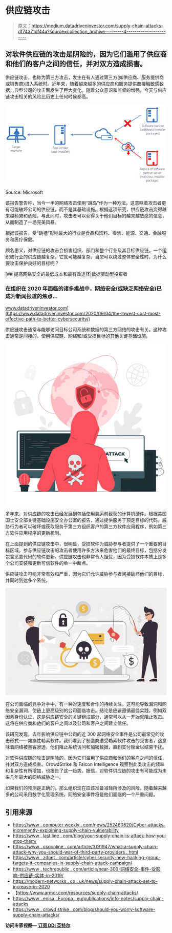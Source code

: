 # 供应链攻击

> 原文：<https://medium.datadriveninvestor.com/supply-chain-attacks-df74371df44a?source=collection_archive---------4----------------------->

## 对软件供应链的攻击是阴险的，因为它们滥用了供应商和他们的客户之间的信任，并对双方造成损害。

供应链攻击，也称为第三方攻击，发生在有人通过第三方(如供应商、服务提供商或销售商)进入系统时。近年来，随着越来越多的供应商和服务提供商接触敏感数据，典型公司的攻击面发生了巨大变化。随着公众意识和监督的增强，今天与供应链攻击相关的风险比历史上任何时候都高。

![](img/0903fe29edb48f285cf1daaae0b980b6.png)

Source: Microsoft

该报告警告称，当今一半的网络攻击使用“跳岛”作为一种方法，这意味着攻击者更有可能破坏公司的供应链，而不是其基础设施。根据这项研究，供应链攻击变得越来越频繁和危险，与此同时，攻击者可以获得关于他们目标的越来越敏感的信息，从而制造了一场完美风暴。

根据该报告，受“跳槽”影响最大的行业是食品和饮料、零售、能源、交通、金融服务和医疗保健。

顾名思义，对供应链的攻击会损害组织、部门和整个行业及其目标供应链。一个组织或行业的供应链越复杂，它就可能越复杂。当您可以绕过整体安全性时，为什么要攻击保护良好的目标呢？

[](https://www.datadriveninvestor.com/2020/09/04/the-lowest-cost-most-effective-path-to-better-cybersecurity/) [## 提高网络安全的最低成本和最有效途径|数据驱动型投资者

### 在组织在 2020 年面临的诸多挑战中，网络安全(或缺乏网络安全)已成为新闻报道的焦点…

www.datadriveninvestor.com](https://www.datadriveninvestor.com/2020/09/04/the-lowest-cost-most-effective-path-to-better-cybersecurity/) 

供应链攻击通常与能够访问目标公司系统和数据的第三方网络的攻击有关。这种攻击通常是间接的，使用供应链、网络和/或受损目标的其他关键基础设施。

![](img/e46cb657aa038ded95bfcb0e9d38879a.png)

多年来，对供应链的攻击已经发展到包括使用装运前截获的计算机硬件。根据美国国土安全部关键基础设施安全办公室的报告，通过提供服务于预定目标的代码，威胁行为者可以破坏或获取服务于第三方组织客户的第三方软件应用程序，例如第三方软件应用程序的更新机制。

在上面提到的供应链攻击中，很明显，受损软件为威胁参与者提供了一个重要的目标区域。参与供应链攻击的攻击者使用许多方法来危害他们的最终目标，包括分发包含恶意代码的软件更新。供应链攻击也非常令人担忧，因为受损软件本质上是多个公司安装和更新可信软件的单一中断点。

供应链攻击可能非常有效和严重，因为它们允许威胁参与者间接破坏他们的目标，并同时到达多个系统。

![](img/b0fac945d6806a16bd638c7ffb9623cf.png)

在公司面临的竞争对手中，有一种对速度和合作的持续关注，这可能导致漏洞和网络安全漏洞，使链上更高级别的公司面临攻击。结论是应该遵循最佳实践，例如双因素身份认证，这是供应链安全的关键组成部分，通常可以从一开始就阻止攻击。这将在供应商和他们的客户之间以及公司和客户之间建立信任。

该研究发现，去年影响供应链中公司的近 300 起网络安全事件是公司最常见的攻击形式——瘫痪性勒索软件。我们看到了制造商遭受勒索软件攻击的受害者，这意味着网络被黑客渗透，他们阻止系统访问和加密数据，直到支付赎金以结束干扰。

对软件供应链的攻击是阴险的，因为它们滥用了供应商和他们的客户之间的信任，并对双方造成损害。CrowdStrike 和 Falcon Intelligence 观察到此类攻击的频率和复杂性有所增加，也报告了这一趋势。据信，对软件供应链的攻击有可能成为未来几年最大的网络威胁之一。

如果我们的预测是正确的，那么组织现在应该准备减轻所涉及的风险。随着越来越多的公司采用数字化管理系统，网络安全事件将是他们面临的一个严重问题。

## **引用来源**

*   [https://www . computer weekly . com/news/252460820/Cyber-attacks-incremently-exploining-supply-chain-vulnerability](https://www.computerweekly.com/news/252460820/Cyber-attacks-increasingly-exploiting-supply-chain-weaknesses)
*   [https://www . last line . com/blog/your-supply-chain-is-attack-how-you-stop-them/](https://www.lastline.com/blog/your-supply-chain-is-attacking-how-will-you-stop-them/)
*   [https://www . csoonline . com/article/3191947/what-a-supply-chain-attack-why-you-should-war-of-third-party-providers . html](https://www.csoonline.com/article/3191947/what-is-a-supply-chain-attack-why-you-should-be-wary-of-third-party-providers.html)
*   [https://www . zdnet . com/article/cyber security-new-hacking-group-targets-it-companies-in-supply-chain-attack-campaign/](https://www.zdnet.com/article/cybersecurity-new-hacking-group-targets-it-companies-in-supply-chain-attack-campaign/)
*   [https://www . techrepublic . com/article/near-300-网络安全-事件-受影响-供应链-实体-in-2019/](https://www.techrepublic.com/article/nearly-300-cybersecurity-incidents-impacted-supply-chain-entities-in-2019/)
*   [https://modern-networks . co . uk/news/supply-chain-attack-set-to-increase-in-2020](https://modern-networks.co.uk/news/supply-chain-attacks-set-to-increase-in-2020)
*   【https://www.armor.com/resources/supply-chain-attacks/ 
*   [https://www . enisa . Europa . eu/publications/info-notes/supply-chain-attacks](https://www.enisa.europa.eu/publications/info-notes/supply-chain-attacks)
*   [https://www . crowd strike . com/blog/should-you-worry-software-supply-chain-attacks/](https://www.crowdstrike.com/blog/should-you-worry-about-software-supply-chain-attacks/)

**访问专家视图—** [**订阅 DDI 英特尔**](https://datadriveninvestor.com/ddi-intel)